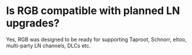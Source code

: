 # Is RGB compatible with planned LN upgrades?

Yes, RGB was designed to be ready for supporting Taproot, Schnorr, eltoo, multi-party LN channels, DLCs etc.

